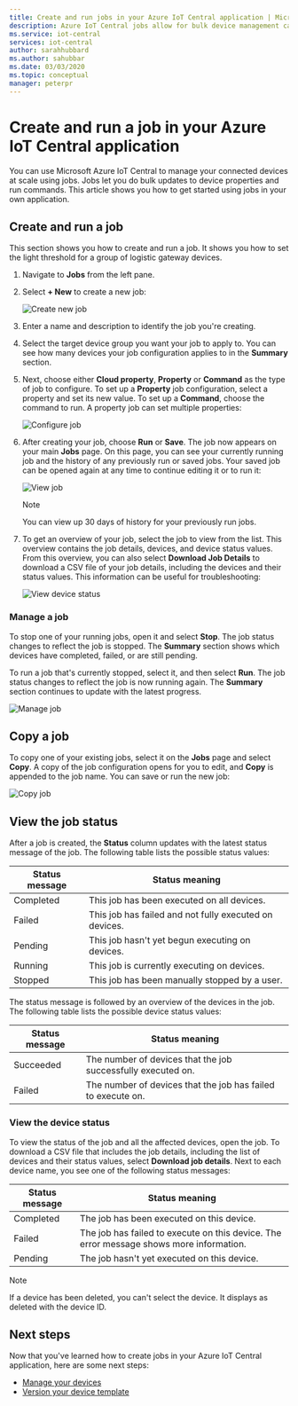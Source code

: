 ```yaml
---
title: Create and run jobs in your Azure IoT Central application | Microsoft Docs
description: Azure IoT Central jobs allow for bulk device management capabilities, such as updating properties or executing a command.
ms.service: iot-central
services: iot-central
author: sarahhubbard
ms.author: sahubbar
ms.date: 03/03/2020
ms.topic: conceptual
manager: peterpr
---
```


# Create and run a job in your Azure IoT Central application

You can use Microsoft Azure IoT Central to manage your connected devices at scale using jobs. Jobs let you do bulk updates to device properties and run commands. This article shows you how to get started using jobs in your own application.

## Create and run a job

This section shows you how to create and run a job. It shows you how to set the light threshold for a group of logistic gateway devices.

1. Navigate to **Jobs** from the left pane.

2. Select **+ New** to create a new job:

    ![Create new job](./media/howto-run-a-job/createnewjob.png)

3. Enter a name and description to identify the job you're creating.

4. Select the target device group you want your job to apply to. You can see how many devices your job configuration applies to in the **Summary** section.

5. Next, choose either **Cloud property**, **Property** or **Command** as the type of job to configure. To set up a **Property** job configuration, select a property and set its new value. To set up a **Command**, choose the command to run. A property job can set multiple properties:

    ![Configure job](./media/howto-run-a-job/configurejob.png)

6. After creating your job, choose **Run** or **Save**. The job now appears on your main **Jobs** page. On this page, you can see your currently running job and the history of any previously run or saved jobs. Your saved job can be opened again at any time to continue editing it or to run it:

    ![View job](./media/howto-run-a-job/viewjob.png)

    > [!NOTE]
    > You can view up 30 days of history for your previously run jobs.

7. To get an overview of your job, select the job to view from the list. This overview contains the job details, devices, and device status values. From this overview, you can also select **Download Job Details** to download a CSV file of your job details, including the devices and their status values. This information can be useful for troubleshooting:

    ![View device status](./media/howto-run-a-job/downloaddetails.png)

### Manage a job

To stop one of your running jobs, open it and select **Stop**. The job status changes to reflect the job is stopped. The **Summary** section shows which devices have completed, failed, or are still pending.

To run a job that's currently stopped, select it, and then select **Run**. The job status changes to reflect the job is now running again. The **Summary** section continues to update with the latest progress.

![Manage job](./media/howto-run-a-job/managejob.png)

## Copy a job

To copy one of your existing jobs, select it on the **Jobs** page and select **Copy**. A copy of the job configuration opens for you to edit, and **Copy** is appended to the job name. You can save or run the new job:

![Copy job](./media/howto-run-a-job/copyjob.png)

## View the job status

After a job is created, the **Status** column updates with the latest status message of the job. The following table lists the possible status values:

| Status message       | Status meaning                                          |
| -------------------- | ------------------------------------------------------- |
| Completed            | This job has been executed on all devices.              |
| Failed               | This job has failed and not fully executed on devices.  |
| Pending              | This job hasn't yet begun executing on devices.         |
| Running              | This job is currently executing on devices.             |
| Stopped              | This job has been manually stopped by a user.           |

The status message is followed by an overview of the devices in the job. The following table lists the possible device status values:

| Status message       | Status meaning                                                     |
| -------------------- | ------------------------------------------------------------------ |
| Succeeded            | The number of devices that the job successfully executed on.       |
| Failed               | The number of devices that the job has failed to execute on.       |

### View the device status

To view the status of the job and all the affected devices, open the job. To download a CSV file that includes the job details, including the list of devices and their status values, select **Download job details**. Next to each device name, you see one of the following status messages:

| Status message       | Status meaning                                                                |
| -------------------- | ----------------------------------------------------------------------------- |
| Completed            | The job has been executed on this device.                                     |
| Failed               | The job has failed to execute on this device. The error message shows more information.  |
| Pending              | The job hasn't yet executed on this device.                                   |

> [!NOTE]
> If a device has been deleted, you can't select the device. It displays as deleted with the device ID.

## Next steps

Now that you've learned how to create jobs in your Azure IoT Central application, here are some next steps:

- [Manage your devices](howto-manage-devices.md)
- [Version your device template](howto-version-device-template.md)
